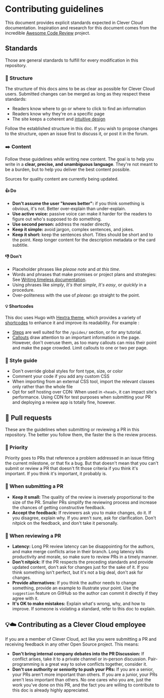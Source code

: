 
# Contributing guidelines

This document provides explicit standards expected in Clever Cloud documentation. Inspiration and research for this document comes from the incredible [Awesome Code Review](https://github.com/joho/awesome-code-review) project. 
## Standards

Those are general standards to fulfill for every modification in this repository.

### 🏯 Structure

The structure of this docs aims to be as clear as possible for Clever Cloud users. Submitted changes can be merged as long as they respect these standards:

- Readers know where to go or where to click to find an information
- Readers know why they're on a specific page
- The site keeps a coherent and [intuitive design](https://www.figma.com/fr/resource-library/ui-design-principles/)

Follow the established structure in this doc. If you wish to propose changes to the structure, open an issue first to discuss it, or post it in the forum.

### ✒️ Content

Follow these guidelines while writing new content. The goal is to help you write in a **clear, precise, and unambiguous language**. They're not meant to be a burden, but to help you deliver the best content possible.

Sources for quality content are currently being updated.

#### 👍 Do

- **Don't assume the user "knows better":** if you think something is obvious, it's not. Better over-explain than under-explain.
- **Use active voice:** passive voice can make it harder for the readers to figure out who's supposed to do something.
- **Use second person:** address the reader directly.
- **Keep it simple:** avoid jargon, complex sentences, and jokes.
- **Keep it short:** keep the sentences short. Titles should be short and to the point. Keep longer content for the description metadata or the card subtitle.

#### 👎 Don't

- Placeholder phrases like _please note_ and _at this time_.
- Words and phrases that make promises or project plans and strategies: See [Writing timeless documentation](https://developers.google.com/style/timeless-documentation).
- Using phrases like _simply_, _It's that simple_, _It's easy_, or _quickly_ in a procedure.
- Over-politeness with the use of _please_: go straight to the point.

#### 💡 Shortcodes

This doc uses Hugo with [Hextra theme](https://imfing.github.io/hextra/), which provides a variety of [shortcodes](https://imfing.github.io/hextra/docs/guide/shortcodes/) to enhance it and improve its readability.
For example :

- [Steps](https://imfing.github.io/hextra/docs/guide/shortcodes/steps/) are well suited for the `/guides/` section, or for any tutorial.
- [Callouts](https://imfing.github.io/hextra/docs/guide/shortcodes/callout/) draw attention to an important information in the page. However, don't overuse them, as too many callouts can miss their point and make the page crowded. Limit callouts to one or two per page.

### 💅 Style guide

- Don't override global styles for font type, size, or color
- Comment your code if you add any custom CSS
- When importing from an external CSS tool, import the relevant classes only rather than the whole file
- Opt for self hosting over CDN: When used in `<head>`, it can impact site's performance. Using CDN for test purposes when submitting your PR and deploying a review app is totally fine, however.

## 🫶 Pull requests

These are the guidelines when submitting or reviewing a PR in this repository. The better you follow them, the faster the is the review process.

### 🚨 Priority

Priority goes to PRs that reference a problem addressed in an issue fitting the current milestone, or that fix a bug. But that doesn't mean that you can't submit or review a PR that doesn't fit those criteria if you think it's important. If you think it's important, it probably is.

### 🫡 When submitting a PR

- **Keep it small:** The quality of the review is inversely proportional to the size of the PR. Smaller PRs simplify the reviewing process and increase the chances of getting constructive feedback.
- **Accept the feedback:** If reviewers ask you to make changes, do it. If you disagree, explain why. If you aren't sure, ask for clarification. Don't nitpick on the feedback, and don't take it personally.

### 🥸 When reviewing a PR

- **Latency:** Long PR review latency can be disappointing for the authors, and make merge conflicts arise in their branch. Long latency kills productivity and morale, so make sure to review PRs in a timely manner.
- **Don't nitpick:** If the PR respects the preceding standards and provide updated content, don't ask for changes just for the sake of it. If you think something isn't perfect, but it's not a big deal, don't ask for changes.
- **Provide alternatives:** If you think the author needs to change something, provide an example to illustrate your point. Use the `suggestion` feature on GitHub so the author can commit it directly if they agree with it.
- **It's OK to make mistakes:** Explain what's wrong, why, and how to improve. If someone is violating a standard, refer to this doc to explain.

## 💡☁️ Contributing as a Clever Cloud employee

If you are a member of Clever Cloud, act like you were submitting a PR and receiving feedback in any other Open Source project. This means:

- **Don't bring internal company debates into the PR Discussion:** If conflict arises, take it to a private channel or in-person discussion. Pair-programming is a great way to solve conflicts together, consider it.
- **Don't use authority or seniority to push your PRs:** If you are a senior, your PRs aren't more important than others. If you are a junior, your PRs aren't less important than others. No one cares who you are, just the work you've done on this PR, and the fact you are willing to contribute to this doc is already highly appreciated.
